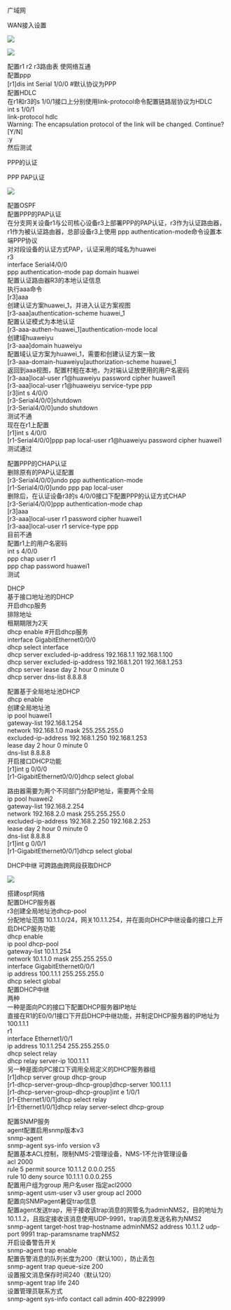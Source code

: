 广域网

WAN接入设置

![](media/eeff4ef300a7949f624867d06e2325a8.png)

![](media/0dda09008aef753415b53a50ff44aeef.png)

配置r1 r2 r3路由表 使网络互通  
配置ppp  
[r1]dis int Serial 1/0/0 \#默认协议为PPP  
配置HDLC  
在r1和r3的s 1/0/1接口上分别使用link-protocol命令配置链路层协议为HDLC  
int s 1/0/1  
link-protocol hdlc  
Warning: The encapsulation protocol of the link will be changed. Continue? [Y/N]  
:y  
然后测试

PPP的认证

PPP PAP认证

![](media/ba3874d83fc86642f62890dab46a4707.png)

配置OSPF  
配置PPP的PAP认证  
在分支网关设备r1与公司核心设备r3上部署PPP的PAP认证，r3作为认证路由器，r1作为被认证路由器，总部设备r3上使用
ppp authentication-mode命令设置本端PPP协议  
对对段设备的认证方式PAP，认证采用的域名为huawei  
r3  
interface Serial4/0/0  
ppp authentication-mode pap domain huawei  
配置认证路由器R3的本地认证信息  
执行aaa命令  
[r3]aaa  
创建认证方案huawei_1，并进入认证方案视图  
[r3-aaa]authentication-scheme huawei_1  
配置认证模式为本地认证  
[r3-aaa-authen-huawei_1]authentication-mode local  
创建域huaweiyu  
[r3-aaa]domain huaweiyu  
配置域认证方案为huawei_1，需要和创建认证方案一致  
[r3-aaa-domain-huaweiyu]authorization-scheme huawei_1  
返回到aaa视图，配置村粗在本地，为对端认证放使用的用户名密码  
[r3-aaa]local-user r1\@huaweiyu password cipher huawei1  
[r3-aaa]local-user r1\@huaweiyu service-type ppp  
[r3]int s 4/0/0  
[r3-Serial4/0/0]shutdown  
[r3-Serial4/0/0]undo shutdown  
测试不通  
现在在r1上配置  
[r1]int s 4/0/0  
[r1-Serial4/0/0]ppp pap local-user r1\@huaweiyu password cipher huawei1  
测试通过

配置PPP的CHAP认证  
删除原有的PAP认证配置  
[r3-Serial4/0/0]undo ppp authentication-mode  
[r1-Serial4/0/0]undo ppp pap local-user  
删除后，在认证设备r3的s 4/0/0接口下配置PPP的认证方式CHAP  
[r3-Serial4/0/0]ppp authentication-mode chap  
[r3]aaa  
[r3-aaa]local-user r1 password cipher huawei1  
[r3-aaa]local-user r1 service-type ppp  
目前不通  
配置r1上的用户名密码  
int s 4/0/0  
ppp chap user r1  
ppp chap password huawei1  
测试

DHCP  
基于接口地址池的DHCP  
开启dhcp服务  
排除地址  
租期期限为2天  
dhcp enable \#开启dhcp服务  
interface GigabitEthernet0/0/0  
dhcp select interface  
dhcp server excluded-ip-address 192.168.1.1 192.168.1.100  
dhcp server excluded-ip-address 192.168.1.201 192.168.1.253  
dhcp server lease day 2 hour 0 minute 0  
dhcp server dns-list 8.8.8.8

配置基于全局地址池DHCP  
dhcp enable  
创建全局地址池  
ip pool huawei1  
gateway-list 192.168.1.254  
network 192.168.1.0 mask 255.255.255.0  
excluded-ip-address 192.168.1.250 192.168.1.253  
lease day 2 hour 0 minute 0  
dns-list 8.8.8.8  
开启接口DHCP功能  
[r1]int g 0/0/0  
[r1-GigabitEthernet0/0/0]dhcp select global  
  
路由器需要为两个不同部门分配IP地址，需要两个全局  
ip pool huawei2  
gateway-list 192.168.2.254  
network 192.168.2.0 mask 255.255.255.0  
excluded-ip-address 192.168.2.250 192.168.2.253  
lease day 2 hour 0 minute 0  
dns-list 8.8.8.8  
[r1]int g 0/0/1  
[r1-GigabitEthernet0/0/1]dhcp select global

DHCP中继 可跨路由跨网段获取DHCP

![](media/481533d654e93e0d5f0ebb83fed7c1ef.png)

搭建ospf网络  
配置DHCP服务器  
r3创建全局地址池dhcp-pool  
分配地址范围
10.1.1.0/24，网关10.1.1.254，并在面向DHCP中继设备的接口上开启DHCP服务功能  
dhcp enable  
ip pool dhcp-pool  
gateway-list 10.1.1.254  
network 10.1.1.0 mask 255.255.255.0  
interface GigabitEthernet0/0/1  
ip address 100.1.1.1 255.255.255.0  
dhcp select global  
配置DHCP中继  
两种  
一种是面向PC的接口下配置DHCP服务器IP地址  
直接在R1的E0/0/1接口下开启DHCP中继功能，并制定DHCP服务器的IP地址为100.1.1.1  
r1  
interface Ethernet1/0/1  
ip address 10.1.1.254 255.255.255.0  
dhcp select relay  
dhcp relay server-ip 100.1.1.1  
另一种是面向PC接口下调用全局定义的DHCP服务器组  
[r1]dhcp server group dhcp-group  
[r1-dhcp-server-group-dhcp-group]dhcp-server 100.1.1.1  
[r1-dhcp-server-group-dhcp-group]int e 1/0/1  
[r1-Ethernet1/0/1]dhcp select relay  
[r1-Ethernet1/0/1]dhcp relay server-select dhcp-group

配置SNMP服务  
agent配置启用snmp版本v3  
snmp-agent  
snmp-agent sys-info version v3  
配置基本ACL控制，限制NMS-2管理设备，NMS-1不允许管理设备  
acl 2000  
rule 5 permit source 10.1.1.2 0.0.0.255  
rule 10 deny source 10.1.1.1 0.0.0.255  
配置用户组为group 用户名user 指定acl2000  
snmp-agent usm-user v3 user group acl 2000  
配置向SNMPagent暑促trap信息  
配置agent发送trap，用于接收该trap消息的网管名为adminNMS2，目的地址为10.1.1.2，且指定接收该消息使用UDP-9991，trap消息发送名称为NMS2  
snmp-agent target-host trap-hostname adminNMS2 address 10.1.1.2 udp-port 9991
trap-paramsname trapNMS2  
开启设备警告开关  
snmp-agent trap enable  
配置告警消息的队列长度为200（默认100），防止丢包  
snmp-agent trap queue-size 200  
设置报文消息保存时间240（默认120）  
snmp-agent trap life 240  
设置管理员联系方式  
snmp-agent sys-info contact call admin 400-8229999
